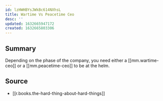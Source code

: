 ```yaml
---
id: lzHWHBYsJWkBc614NXhsL
title: Wartime Vs Peacetime Ceo
desc: ''
updated: 1632665947172
created: 1632665803306
---
```


## Summary

Depending on the phase of the company, you need either a [[mm.wartime-ceo]] or a [[mm.peacetime-ceo]] to be at the helm. 

## Source
- [[r.books.the-hard-thing-about-hard-things]]
